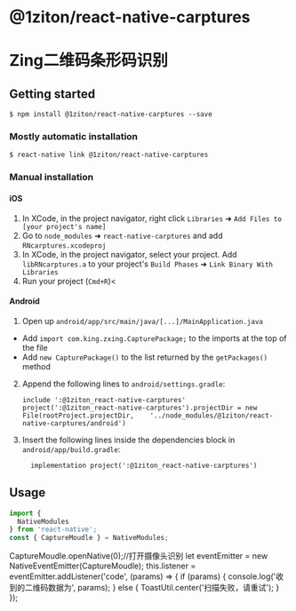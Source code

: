 ﻿
# @1ziton/react-native-carptures
# Zing二维码条形码识别
## Getting started

`$ npm install @1ziton/react-native-carptures --save`

### Mostly automatic installation

`$ react-native link @1ziton/react-native-carptures`

### Manual installation


#### iOS

1. In XCode, in the project navigator, right click `Libraries` ➜ `Add Files to [your project's name]`
2. Go to `node_modules` ➜ `react-native-carptures` and add `RNcarptures.xcodeproj`
3. In XCode, in the project navigator, select your project. Add `libRNcarptures.a` to your project's `Build Phases` ➜ `Link Binary With Libraries`
4. Run your project (`Cmd+R`)<

#### Android

1. Open up `android/app/src/main/java/[...]/MainApplication.java`
  - Add `import com.king.zxing.CapturePackage;` to the imports at the top of the file
  - Add `new CapturePackage()` to the list returned by the `getPackages()` method
2. Append the following lines to `android/settings.gradle`:
  	```
  	include ':@1ziton_react-native-carptures'
    project(':@1ziton_react-native-carptures').projectDir = new File(rootProject.projectDir, 	'../node_modules/@1ziton/react-native-carptures/android')
  	```
3. Insert the following lines inside the dependencies block in `android/app/build.gradle`:
  	```
      implementation project(':@1ziton_react-native-carptures')
  	```


## Usage
```javascript
import {
  NativeModules
} from 'react-native';
const { CaptureMoudle } = NativeModules;
```
CaptureMoudle.openNative(0);//打开摄像头识别
     let eventEmitter = new NativeEventEmitter(CaptureMoudle);
    this.listener = eventEmitter.addListener('code', (params) => {
      if (params) {
        console.log('收到的二维码数据为', params);
      } else {
        ToastUtil.center('扫描失败，请重试');
      }
    });
```